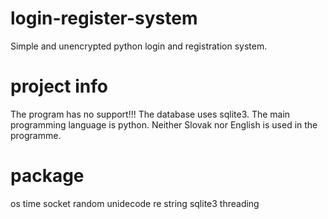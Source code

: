 # login-register-system
Simple and unencrypted python login and registration system.

# project info
The program has no support!!!
The database uses sqlite3.
The main programming language is python.
Neither Slovak nor English is used in the programme.

# package
os
time
socket
random
unidecode
re
string
sqlite3
threading
